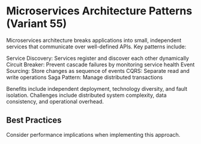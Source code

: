 # Microservices Architecture Patterns (Variant 55)

Microservices architecture breaks applications into small, independent services that communicate over well-defined APIs. Key patterns include:

Service Discovery: Services register and discover each other dynamically
Circuit Breaker: Prevent cascade failures by monitoring service health
Event Sourcing: Store changes as sequence of events
CQRS: Separate read and write operations
Saga Pattern: Manage distributed transactions

Benefits include independent deployment, technology diversity, and fault isolation.
Challenges include distributed system complexity, data consistency, and operational overhead.

## Best Practices

Consider performance implications when implementing this approach.